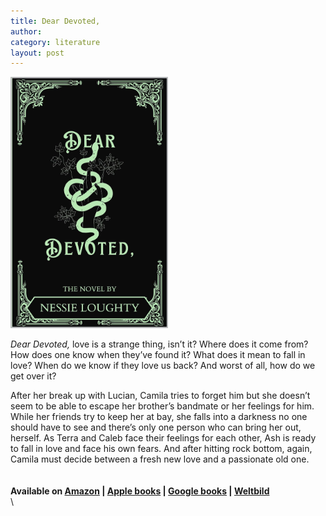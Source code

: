 ```yaml
---
title: Dear Devoted,
author:
category: literature
layout: post
---
```


<img src="/assets/images/cover2.jpg" class="center" width="50%" >

_Dear Devoted,_ love is a strange thing, isn’t it? Where does it come from? How does one know when they’ve found it? What does it mean to fall in love? When do we know if they love us back? And worst of all, how do we get over it?

After her break up with Lucian, Camila tries to forget him but she doesn’t seem to be able to escape her brother’s bandmate or her feelings for him. While her friends try to keep her at bay, she falls into a darkness no one should have to see and there’s only one person who can bring her out, herself. As Terra and Caleb face their feelings for each other, Ash is ready to fall in love and face his own fears. And after hitting rock bottom, again, Camila must decide between a fresh new love and a passionate old one.\
\
\
**Available on [Amazon](https://www.amazon.com/dp/B0CJYXYY4R/ref=mp_s_a_1_1?crid=1GA5IVL2UHVLN&keywords=dear+devoted%2C+nessie+loughty&qid=1695887745&sprefix=dear+devoted%2C+nessie+loughty%2Caps%2C210&sr=8-1) | [Apple books](https://books.apple.com/ch/book/dear-devoted/id6467892582?l=en-GB) | [Google books](https://books.google.com/books/about/Dear_Devoted.html?hl=de&id=dIfZEAAAQBAJ) | [Weltbild](https://www.weltbild.ch/artikel/ebook/dear-devoted_42326060-1)**
\
\
